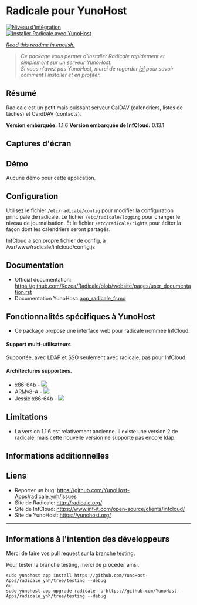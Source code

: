 # Radicale pour YunoHost

[![Niveau d'intégration](https://dash.yunohost.org/integration/radicale.svg)](https://dash.yunohost.org/appci/app/radicale)  
[![Installer Radicale avec YunoHost](https://install-app.yunohost.org/install-with-yunohost.png)](https://install-app.yunohost.org/?app=radicale)

*[Read this readme in english.](./README.md)*

> *Ce package vous permet d'installer Radicale rapidement et simplement sur un serveur YunoHost.  
Si vous n'avez pas YunoHost, merci de regarder [ici](https://yunohost.org/#/install_fr) pour savoir comment l'installer et en profiter.*

## Résumé

Radicale est un petit mais puissant serveur CalDAV (calendriers, listes de tâches) et CardDAV (contacts).

**Version embarquée:** 1.1.6
**Version embarquée de InfCloud:** 0.13.1

## Captures d'écran

## Démo

Aucune démo pour cette application.

## Configuration

Utilisez le fichier `/etc/radicale/config` pour modifier la configuration principale de radicale.
Le fichier `/etc/radicale/logging` pour changer le niveau de journalisation.
Et le fichier `/etc/radicale/rights` pour éditer la façon dont les calendriers seront partagés.

InfCloud a son propre fichier de config, à /var/www/radicale/infcloud/config.js

## Documentation

 * Official documentation: https://github.com/Kozea/Radicale/blob/website/pages/user_documentation.rst
 * Documentation YunoHost: [app_radicale_fr.md](./app_radicale_fr.md)

## Fonctionnalités spécifiques à YunoHost

* Ce package propose une interface web pour radicale nommée InfCloud.

#### Support multi-utilisateurs

Supportée, avec LDAP et SSO seulement avec radicale, pas pour InfCloud.

#### Architectures supportées.

* x86-64b - [![](https://ci-apps.yunohost.org/ci/logs/radicale%20%28Community%29.svg)](https://ci-apps.yunohost.org/ci/apps/radicale/)
* ARMv8-A - [![](https://ci-apps-arm.yunohost.org/ci/logs/radicale%20%28Community%29.svg)](https://ci-apps-arm.yunohost.org/ci/apps/radicale/)
* Jessie x86-64b - [![](https://ci-stretch.nohost.me/ci/logs/radicale%20%28Community%29.svg)](https://ci-stretch.nohost.me/ci/apps/radicale/)

## Limitations

* La version 1.1.6 est relativement ancienne. Il existe une version 2 de radicale, mais cette nouvelle version ne supporte pas encore ldap.

## Informations additionnelles

## Liens

 * Reporter un bug: https://github.com/YunoHost-Apps/radicale_ynh/issues
 * Site de Radicale: http://radicale.org/
 * Site de InfCloud: https://www.inf-it.com/open-source/clients/infcloud/
 * Site de YunoHost: https://yunohost.org/

---

Informations à l'intention des développeurs
----------------

Merci de faire vos pull request sur la [branche testing](https://github.com/YunoHost-Apps/radicale_ynh/tree/testing).

Pour tester la branche testing, merci de procéder ainsi.
```
sudo yunohost app install https://github.com/YunoHost-Apps/radicale_ynh/tree/testing --debug
ou
sudo yunohost app upgrade radicale -u https://github.com/YunoHost-Apps/radicale_ynh/tree/testing --debug
```
